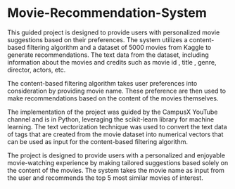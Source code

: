 # Movie-Recommendation-System

This guided project is designed to provide users with personalized movie suggestions based on their preferences. The system utilizes a content-based filtering algorithm and a dataset of 5000 movies from Kaggle to generate recommendations. The text data from the dataset, including information about the movies and credits such as movie id , title , genre, director, actors, etc.

The content-based filtering algorithm takes user preferences into consideration by providing movie name. These preference are then used to make recommendations based on the content of the movies themselves.

The implementation of the project was guided by the CampusX YouTube channel and is in Python, leveraging the scikit-learn library for machine learning. The text vectorization technique was used to convert the text data of tags that are created from the movie dataset into numerical vectors that can be used as input for the content-based filtering algorithm.

The project is designed to provide users with a personalized and enjoyable movie-watching experience by making tailored suggestions based solely on the content of the movies. The system takes the movie name as input from the user and recommends the top 5 most similar movies of interest. 
